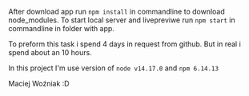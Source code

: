 After download app run `npm install` in commandline to download node_modules.
To start local server and livepreviwe run `npm start` in commandline in folder with app.

To preform this task i spend 4 days in request from github. But in real i spend about an 10 hours.

In this project I'm use version of `node v14.17.0` and `npm 6.14.13`

Maciej Woźniak :D